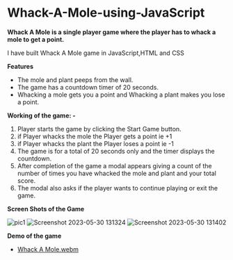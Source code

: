 # Whack-A-Mole-using-JavaScript
**Whack A Mole is a single player game where the player has to whack a mole to get a point.**

I have built Whack A Mole game in JavaScript,HTML and CSS

**Features**

-	The mole and plant peeps from the wall.
-	The game has a countdown timer of 20 seconds.
-	Whacking a mole gets you a point and Whacking a plant makes you lose a point.

**Working of the game: -**

1.	Player starts the game by clicking the Start Game button.
2.	if Player whacks the mole the Player gets a point ie +1
3.	if Player whacks the plant the Player loses a point ie -1
4.	The game is for a total of 20 seconds only and the timer displays the countdown.
5.	After completion of the game a modal appears giving a count of the number of times you have whacked the mole and plant and your total score.
6.	The modal also asks if the player wants to continue playing or exit the game.

**Screen Shots of the Game**

![pic1](https://github.com/aratidsa/Whack-A-Mole-using-JavaScript/assets/128802362/bbacc256-6394-4523-ab5f-bb43274f00ec)
![Screenshot 2023-05-30 131324](https://github.com/aratidsa/Whack-A-Mole-using-JavaScript/assets/128802362/2433ff7c-847d-4201-a126-db74358584e5)
![Screenshot 2023-05-30 131402](https://github.com/aratidsa/Whack-A-Mole-using-JavaScript/assets/128802362/76705016-f9bd-4e57-b405-aad75cb697d2)



**Demo of the game**
- [Whack A Mole.webm](https://github.com/aratidsa/Whack-A-Mole-using-JavaScript/assets/128802362/201b0d96-34e3-4282-a509-9556079a408a)


